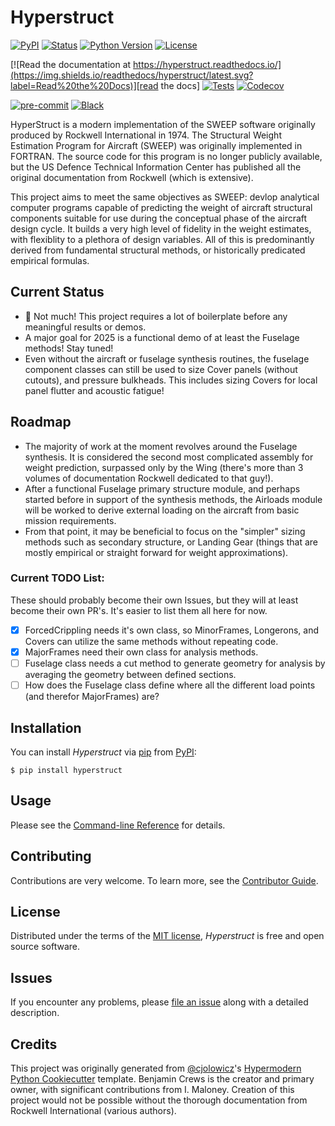# Hyperstruct

[![PyPI](https://img.shields.io/pypi/v/hyperstruct.svg)][pypi_]
[![Status](https://img.shields.io/pypi/status/hyperstruct.svg)][status]
[![Python Version](https://img.shields.io/pypi/pyversions/hyperstruct)][python version]
[![License](https://img.shields.io/pypi/l/hyperstruct)][license]

[![Read the documentation at https://hyperstruct.readthedocs.io/](https://img.shields.io/readthedocs/hyperstruct/latest.svg?label=Read%20the%20Docs)][read the docs]
[![Tests](https://github.com/czarified/hyperstruct/workflows/Tests/badge.svg)][tests]
[![Codecov](https://codecov.io/gh/czarified/hyperstruct/branch/main/graph/badge.svg)][codecov]

[![pre-commit](https://img.shields.io/badge/pre--commit-enabled-brightgreen?logo=pre-commit&logoColor=white)][pre-commit]
[![Black](https://img.shields.io/badge/code%20style-black-000000.svg)][black]

[pypi_]: https://pypi.org/project/hyperstruct/
[status]: https://pypi.org/project/hyperstruct/
[python version]: https://pypi.org/project/hyperstruct
[read the docs]: https://hyperstruct.readthedocs.io/
[tests]: https://github.com/czarified/hyperstruct/actions?workflow=Tests
[codecov]: https://app.codecov.io/gh/czarified/hyperstruct
[pre-commit]: https://github.com/pre-commit/pre-commit
[black]: https://github.com/psf/black

HyperStruct is a modern implementation of the SWEEP software originally
produced by Rockwell International in 1974. The Structural Weight Estimation
Program for Aircraft (SWEEP) was originally implemented in FORTRAN. The
source code for this program is no longer publicly available, but
the US Defence Technical Information Center has published all the original
documentation from Rockwell (which is extensive).

This project aims to meet the same objectives as SWEEP: devlop analytical
computer programs capable of predicting the weight of aircraft structural
components suitable for use during the conceptual phase of the aircraft
design cycle. It builds a very high level of fidelity in the weight
estimates, with flexiblity to a plethora of design variables. All of this
is predominantly derived from fundamental structural methods, or historically
predicated empirical formulas.

## Current Status

- 😬 Not much! This project requires a lot of boilerplate before any meaningful results or demos.
- A major goal for 2025 is a functional demo of at least the Fuselage methods! Stay tuned!
- Even without the aircraft or fuselage synthesis routines, the fuselage component classes can
  still be used to size Cover panels (without cutouts), and pressure bulkheads. This includes sizing
  Covers for local panel flutter and acoustic fatigue!

## Roadmap

- The majority of work at the moment revolves around the Fuselage synthesis. It is considered the
  second most complicated assembly for weight prediction, surpassed only by the Wing (there's more than 3
  volumes of documentation Rockwell dedicated to that guy!).
- After a functional Fuselage primary structure module, and perhaps started before in support of the synthesis methods,
  the Airloads module will be worked to derive external loading on the aircraft from basic mission requirements.
- From that point, it may be beneficial to focus on the "simpler" sizing methods such as secondary structure,
  or Landing Gear (things that are mostly empirical or straight forward for weight approximations).

### Current TODO List:

These should probably become their own Issues, but they will at least become their own PR's. It's easier to list them all here for now.

- [x] ForcedCrippling needs it's own class, so MinorFrames, Longerons, and Covers can utilize the same methods without repeating code.
- [x] MajorFrames need their own class for analysis methods.
- [ ] Fuselage class needs a cut method to generate geometry for analysis by averaging the geometry between defined sections.
- [ ] How does the Fuselage class define where all the different load points (and therefor MajorFrames) are?

## Installation

You can install _Hyperstruct_ via [pip] from [PyPI]:

```console
$ pip install hyperstruct
```

## Usage

Please see the [Command-line Reference] for details.

## Contributing

Contributions are very welcome.
To learn more, see the [Contributor Guide].

## License

Distributed under the terms of the [MIT license][license],
_Hyperstruct_ is free and open source software.

## Issues

If you encounter any problems,
please [file an issue] along with a detailed description.

## Credits

This project was originally generated from [@cjolowicz]'s [Hypermodern Python Cookiecutter] template.
Benjamin Crews is the creator and primary owner, with significant contributions from I. Maloney.
Creation of this project would not be possible without the thorough documentation from Rockwell
International (various authors).

[@cjolowicz]: https://github.com/cjolowicz
[pypi]: https://pypi.org/
[hypermodern python cookiecutter]: https://github.com/cjolowicz/cookiecutter-hypermodern-python
[file an issue]: https://github.com/czarified/hyperstruct/issues
[pip]: https://pip.pypa.io/

<!-- github-only -->

[license]: https://github.com/czarified/hyperstruct/blob/main/LICENSE
[contributor guide]: https://github.com/czarified/hyperstruct/blob/main/CONTRIBUTING.md
[command-line reference]: https://hyperstruct.readthedocs.io/en/latest/usage.html
